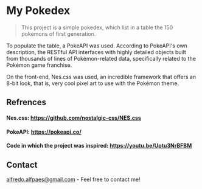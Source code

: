 # My Pokedex
> This project is a simple pokedex, which list in a table the 150 pokemons of first generation.

To populate the table, a PokeAPI was used. According to PokeAPI's own description, the RESTful API interfaces with highly detailed objects built from thousands of lines of Pokémon-related data, specifically related to the Pokémon game franchise.

On the front-end, Nes.css was used, an incredible framework that offers an 8-bit look, that is, very cool pixel art to use with the Pokémon theme.

## Refrences

#### Nes.css: https://github.com/nostalgic-css/NES.css

#### PokeAPI: https://pokeapi.co/

#### Code in which the project was inspired: https://youtu.be/Uptu3NrBFBM


## Contact
alfredo.alfpaes@gmail.com - Feel free to contact me!

